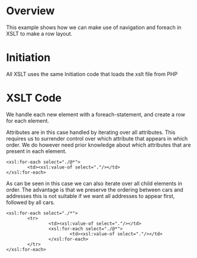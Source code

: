 # Overview
This example shows how we can make use of navigation and foreach in XSLT to make a row layout.

# Initiation
All XSLT uses the same Initiation code that loads the xslt file from PHP

# XSLT Code

We handle each new element with a foreach-statement, and create a row for each element.


Attributes are in this case handled by iterating over all attributes. This requires us to surrender control over which attribute that appears in which order.
We do however need prior knowledge about which attributes that are present in each element.

~~~
<xsl:for-each select="./@*">
		<td><xsl:value-of select="."/></td>
</xsl:for-each>
~~~

As can be seen in this case we can also iterate over all child elements in order. The advantage is that we preserve the ordering between cars and addresses this is not suitable if we want all addresses to appear first, followed by all cars.

~~~
<xsl:for-each select="./*">
		<tr>
				<td><xsl:value-of select="."/></td>
				<xsl:for-each select="./@*">
						<td><xsl:value-of select="."/></td>
				</xsl:for-each>
		</tr>	
</xsl:for-each>
~~~
				
